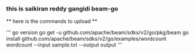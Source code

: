 ### this is saikiran reddy gangidi  beam-go

** here is the commands to upload **

''' 
 go version
 go get -u github.com/apache/beam/sdks/v2/go/pkg/beam
go install github.com/apache/beam/sdks/v2/go/examples/wordcount
wordcount --input sample.txt --output output 
'''

